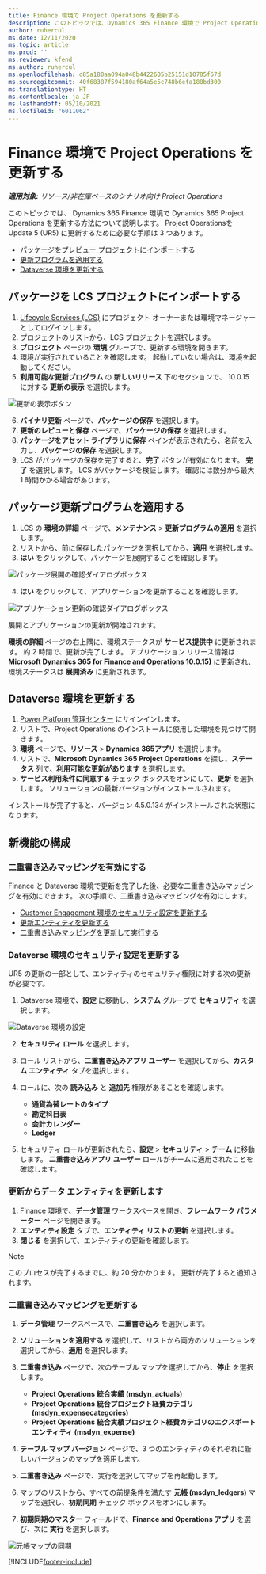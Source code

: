 ```yaml
---
title: Finance 環境で Project Operations を更新する
description: このトピックでは、Dynamics 365 Finance 環境で Project Operations をアップデートする方法について説明します。
author: ruhercul
ms.date: 12/11/2020
ms.topic: article
ms.prod: ''
ms.reviewer: kfend
ms.author: ruhercul
ms.openlocfilehash: d85a180aa094a048b4422605b25151d10785f67d
ms.sourcegitcommit: 40f68387f594180af64a5e5c748b6efa188bd300
ms.translationtype: HT
ms.contentlocale: ja-JP
ms.lasthandoff: 05/10/2021
ms.locfileid: "6011062"
---
```

# <a name="update-project-operations-in-your-finance-environment"></a>Finance 環境で Project Operations を更新する

_**適用対象:** リソース/非在庫ベースのシナリオ向け Project Operations_


このトピックでは、 Dynamics 365 Finance 環境で Dynamics 365 Project Operations を更新する方法について説明します。 Project Operationsを Update 5 (UR5) に更新するために必要な手順は 3 つあります。

- [パッケージをプレビュー プロジェクトにインポートする](#import)
- [更新プログラムを適用する](#apply)
- [Dataverse 環境を更新する](#update)

## <a name="import-the-package-into-your-lcs-project"></a><a name="import"></a>パッケージを LCS プロジェクトにインポートする

1. [Lifecycle Services (LCS)](https://lcs.dynamics.com/) にプロジェクト オーナーまたは環境マネージャーとしてログインします。
2. プロジェクトのリストから、LCS プロジェクトを選択します。
3. **プロジェクト** ページの **環境** グループで、更新する環境を開きます。
4. 環境が実行されていることを確認します。 起動していない場合は、環境を起動してください。
5. **利用可能な更新プログラム** の **新しいリリース** 下のセクションで、 10.0.15 に対する **更新の表示** を選択します。

![更新の表示ボタン](media/view-update.png)

6. **バイナリ更新** ページで、**パッケージの保存** を選択します。
7. **更新のレビューと保存** ページで、**パッケージの保存** を選択します。
8. **パッケージをアセット ライブラリに保存** ペインが表示されたら、名前を入力し、**パッケージの保存** を選択します。
9. LCS がパッケージの保存を完了すると、**完了** ボタンが有効になります。 **完了** を選択します。 LCS がパッケージを検証します。 確認には数分から最大 1 時間かかる場合があります。


## <a name="apply-the-package-update"></a><a name="apply"></a>パッケージ更新プログラムを適用する

1. LCS の **環境の詳細** ページで、**メンテナンス** > **更新プログラムの適用** を選択します。
2. リストから、前に保存したパッケージを選択してから、**適用** を選択します。
3. **はい** をクリックして、パッケージを展開することを確認します。

![パッケージ展開の確認ダイアログボックス](media/confirm-package-deployment.png)

4. **はい** をクリックして、アプリケーションを更新することを確認します。

![アプリケーション更新の確認ダイアログボックス](media/confirm-application-update.png)

展開とアプリケーションの更新が開始されます。 

**環境の詳細** ページの右上隅に、環境ステータスが **サービス提供中** に更新されます。 約 2 時間で、更新が完了します。 アプリケーション リリース情報は **Microsoft Dynamics 365 for Finance and Operations 10.0.15)** に更新され、環境ステータスは **展開済み** に更新されます。


## <a name="update-your-dataverse-environment"></a><a name="update"></a>Dataverse 環境を更新する

1. [Power Platform 管理センター](https://admin.powerplatform.com/) にサインインします。
2. リストで、Project Operations のインストールに使用した環境を見つけて開きます。
3. **環境** ページで、**リソース** > **Dynamics 365アプリ** を選択します。
4. リストで、**Microsoft Dynamics 365 Project Operations** を探し、**ステータス** 列で、**利用可能な更新があります** を選択します。
5. **サービス利用条件に同意する** チェック ボックスをオンにして、**更新** を選択します。 ソリューションの最新バージョンがインストールされます。

インストールが完了すると、バージョン 4.5.0.134 がインストールされた状態になります。

## <a name="configure-new-features"></a>新機能の構成

### <a name="enable-dual-write-mapping"></a>二重書き込みマッピングを有効にする

Finance と Dataverse 環境で更新を完了した後、必要な二重書き込みマッピングを有効にできます。 次の手順で、二重書き込みマッピングを有効にします。

- [Customer Engagement 環境のセキュリティ設定を更新する](#security)
- [更新エンティティを更新する](#refresh)
- [二重書き込みマッピングを更新して実行する](#run)

### <a name="update-security-settings-on-the-dataverse-environment"></a><a name="security"></a>Dataverse 環境のセキュリティ設定を更新する

UR5 の更新の一部として、エンティティのセキュリティ権限に対する次の更新が必要です。

1. Dataverse 環境で、**設定** に移動し、**システム** グループで **セキュリティ** を選択します。

![Dataverse 環境の設定](media/Picture21.png)

2. **セキュリティ ロール** を選択します。
3. ロール リストから、**二重書き込みアプリ ユーザー** を選択してから、**カスタム エンティティ** タブを選択します。 
4. ロールに、次の **読み込み** と **追加先** 権限があることを確認します。

      - **通貨為替レートのタイプ**
      - **勘定科目表** 
      - **会計カレンダー** 
      - **Ledger**

5. セキュリティ ロールが更新されたら、**設定** > **セキュリティ** > **チーム** に移動します。 **二重書き込みアプリ ユーザー** ロールがチームに適用されたことを確認します。 

### <a name="refresh-data-entities-from-the-update"></a><a name="refresh"></a>更新からデータ エンティティを更新します

1. Finance 環境で、**データ管理** ワークスペースを開き、**フレームワーク パラメーター** ページを開きます。
2. **エンティティ設定** タブで、**エンティティ リストの更新** を選択します。
3. **閉じる** を選択して、エンティティの更新を確認します。

 > [!NOTE]
 > このプロセスが完了するまでに、約 20 分かかります。 更新が完了すると通知されます。

### <a name="update-dual-write-mappings"></a><a name="run"></a>二重書き込みマッピングを更新する

1. **データ管理** ワークスペースで、**二重書き込み** を選択します。
2. **ソリューションを適用する** を選択して、リストから両方のソリューションを選択してから、**適用** を選択します。
3. **二重書き込み** ページで、次のテーブル マップを選択してから、**停止** を選択します。

    - **Project Operations 統合実績 (msdyn_actuals)**
    - **Project Operations 統合プロジェクト経費カテゴリ (msdyn_expensecategories)**
    - **Project Operations 統合実績プロジェクト経費カテゴリのエクスポート エンティティ (msdyn_expense)**

4. **テーブル マップ バージョン** ページで、3 つのエンティティのそれぞれに新しいバージョンのマップを適用します。
5. **二重書き込み** ページで、実行を選択してマップを再起動します。
6. マップのリストから、すべての前提条件を満たす **元帳 (msdyn_ledgers)** マップを選択し、**初期同期** チェック ボックスをオンにします。 
7. **初期同期のマスター** フィールドで、**Finance and Operations アプリ** を選び、次に **実行** を選択します。
 
 ![元帳マップの同期](media/DW6.png)
 


[!INCLUDE[footer-include](../includes/footer-banner.md)]